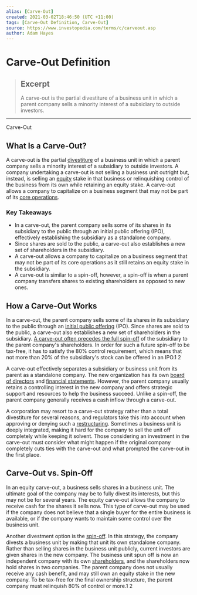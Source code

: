 ```yaml
---
alias: [Carve-Out]
created: 2021-03-02T18:46:50 (UTC +11:00)
tags: [Carve-Out Definition, Carve-Out]
source: https://www.investopedia.com/terms/c/carveout.asp
author: Adam Hayes
---
```


# Carve-Out Definition

> ## Excerpt
> A carve-out is the partial divestiture of a business unit in which a parent company sells a minority interest of a subsidiary to outside investors.

---

Carve-Out
## What Is a Carve-Out?

A carve-out is the partial [divestiture](https://www.investopedia.com/terms/d/divestiture.asp) of a business unit in which a parent company sells a minority interest of a subsidiary to outside investors. A company undertaking a carve-out is not selling a business unit outright but, instead, is selling an [equity](https://www.investopedia.com/terms/e/equity.asp) stake in that business or relinquishing control of the business from its own while retaining an equity stake. A carve-out allows a company to capitalize on a business segment that may not be part of its [core operations](https://www.investopedia.com/terms/c/coreearnings.asp).

### Key Takeaways

-   In a carve-out, the parent company sells some of its shares in its subsidiary to the public through an initial public offering (IPO), effectively establishing the subsidiary as a standalone company.
-   Since shares are sold to the public, a carve-out also establishes a new set of shareholders in the subsidiary.
-   A carve-out allows a company to capitalize on a business segment that may not be part of its core operations as it still retains an equity stake in the subsidiary.
-   A carve-out is similar to a spin-off, however, a spin-off is when a parent company transfers shares to existing shareholders as opposed to new ones.

## How a Carve-Out Works

In a carve-out, the parent company sells some of its shares in its subsidiary to the public through an [initial public offering](https://www.investopedia.com/terms/i/ipo.asp) (IPO). Since shares are sold to the public, a carve-out also establishes a new set of shareholders in the subsidiary. [A carve-out often precedes the full spin-off](https://www.investopedia.com/articles/investing/090715/comparing-spinoffs-splitoffs-and-carveouts.asp) of the subsidiary to the parent company's shareholders. In order for such a future spin-off to be tax-free, it has to satisfy the 80% control requirement, which means that not more than 20% of the subsidiary's stock can be offered in an IPO.1 2

A carve-out effectively separates a subsidiary or business unit from its parent as a standalone company. The new organization has its own [board of directors](https://www.investopedia.com/terms/b/boardofdirectors.asp) and [financial statements](https://www.investopedia.com/terms/f/financial-statements.asp). However, the parent company usually retains a controlling interest in the new company and offers strategic support and resources to help the business succeed. Unlike a spin-off, the parent company generally receives a cash inflow through a carve-out.

A corporation may resort to a carve-out strategy rather than a total divestiture for several reasons, and regulators take this into account when approving or denying such a [restructuring](https://www.investopedia.com/terms/r/restructuring.asp). Sometimes a business unit is deeply integrated, making it hard for the company to sell the unit off completely while keeping it solvent. Those considering an investment in the carve-out must consider what might happen if the original company completely cuts ties with the carve-out and what prompted the carve-out in the first place.

## Carve-Out vs. Spin-Off

In an equity carve-out, a business sells shares in a business unit. The ultimate goal of the company may be to fully divest its interests, but this may not be for several years. The equity carve-out allows the company to receive cash for the shares it sells now. This type of carve-out may be used if the company does not believe that a single buyer for the entire business is available, or if the company wants to maintain some control over the business unit.

Another divestment option is the [spin-off](https://www.investopedia.com/terms/s/spinoff.asp). In this strategy, the company divests a business unit by making that unit its own standalone company. Rather than selling shares in the business unit publicly, current investors are given shares in the new company. The business unit spun off is now an independent company with its own [shareholders](https://www.investopedia.com/terms/s/shareholder.asp), and the shareholders now hold shares in two companies. The parent company does not usually receive any cash benefit, and may still own an equity stake in the new company. To be tax-free for the final ownership structure, the parent company must relinquish 80% of control or more.1 2
